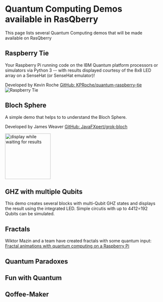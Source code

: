 # Quantum Computing Demos available in RasQberry

This page lists several Quantum Computing demos that will be made available on RasQberry

## Raspberry Tie

Your Raspberry Pi running code on the IBM Quantum platform processors or simulators via Python 3 -- with results displayed courtesy of the 8x8 LED array on a SenseHat (or SenseHat emulator)!

Developed by Kevin Roche [GitHub: KPRoche/quantum-raspberry-tie](https://github.com/KPRoche/quantum-raspberry-tie)
![Raspberry Tie](https://github.com/KPRoche/quantum-raspberry-tie/raw/main/New%20Logo%20Screen.png)


## Bloch Sphere

A simple demo that helps to to understand the Bloch Sphere.

Developed by James Weaver [GitHub: JavaFXpert/grok-bloch](https://github.com/JavaFXpert/grok-bloch)

<img src='Artwork/BlochSphere.png' width='150' alt='display while waiting for results' ></img><br/>

## GHZ with multiple Qubits

This demo creates several blocks with multi-Qubit GHZ states and displays the result using the integrated LED. Simple circutis with up to 4*4*12=192 Qubits can be simulated.

## Fractals

Wiktor Mazin and a team have created fractals with some quantum input: [Fractal animations with quantum computing on a Raspberry Pi](https://medium.com/qiskit/fractal-animations-with-quantum-computing-on-a-raspberry-pi-8834ef43d423)


## Quantum Paradoxes


## Fun with Quantum

## Qoffee-Maker
